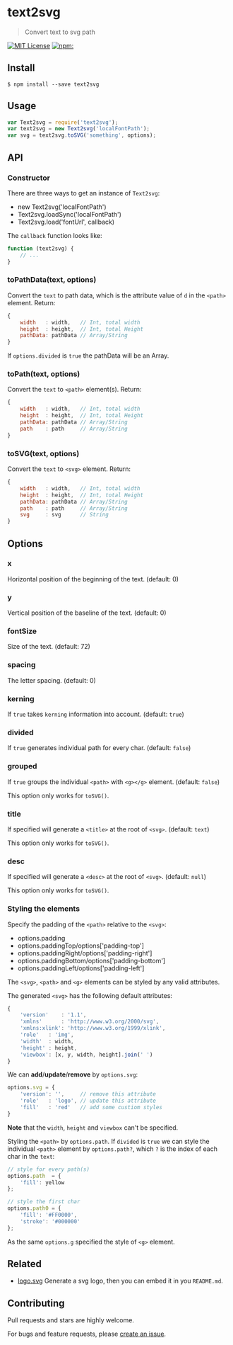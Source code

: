 # text2svg

> Convert text to svg path

[![MIT License](https://img.shields.io/badge/license-MIT_License-green.svg?style=flat-square)](https://github.com/bubkoo/text2svg/blob/master/LICENSE) 
[![npm:](https://img.shields.io/npm/v/text2svg.svg?style=flat-square)](https://www.npmjs.com/packages/text2svg)


## Install

```
$ npm install --save text2svg 
```

## Usage

```js
var Text2svg = require('text2svg');
var text2svg = new Text2svg('localFontPath');
var svg = text2svg.toSVG('something', options);
```

## API

### Constructor

There are three ways to get an instance of `Text2svg`:

- new Text2svg('localFontPath')
- Text2svg.loadSync('localFontPath')
- Text2svg.load('fontUrl', callback)

The `callback` function looks like:

```js
function (text2svg) {
    // ...
}
``` 

### toPathData(text, options)

Convert the `text` to path data, which is the attribute value of `d` in the `<path>` element. Return:

```js
{
    width   : width,   // Int, total width
    height  : height,  // Int, total Height
    pathData: pathData // Array/String
}
```

If `options.divided` is `true` the pathData will be an Array.

### toPath(text, options)

Convert the `text` to `<path>` element(s). Return:

```js
{
    width   : width,   // Int, total width
    height  : height,  // Int, total Height
    pathData: pathData // Array/String
    path    : path     // Array/String
}
```

### toSVG(text, options)
 
Convert the `text` to `<svg>` element. Return:

```js
{
    width   : width,   // Int, total width
    height  : height,  // Int, total Height
    pathData: pathData // Array/String
    path    : path     // Array/String
    svg     : svg      // String
}
```

## Options

### x

Horizontal position of the beginning of the text. (default: 0)

### y

Vertical position of the baseline of the text. (default: 0)

### fontSize

Size of the text. (default: 72)

### spacing

The letter spacing. (default: 0)

### kerning

 If `true` takes `kerning` information into account. (default: `true`)

### divided

If `true` generates individual path for every char. (default: `false`)

### grouped

If `true` groups the individual `<path>` with `<g></g>` element. (default: `false`)

This option only works for `toSVG()`.

### title

If specified will generate a `<title>` at the root of `<svg>`. (default: `text`)

This option only works for `toSVG()`.

### desc

If specified will generate a `<desc>` at the root of `<svg>`. (default: `null`)

This option only works for `toSVG()`.

### Styling the elements

Specify the padding of the `<path>` relative to the `<svg>`: 

- options.padding
- options.paddingTop/options['padding-top']
- options.paddingRight/options['padding-right']
- options.paddingBottom/options['padding-bottom']
- options.paddingLeft/options['padding-left']

The `<svg>`, `<path>` and `<g>` elements can be styled by any valid attributes. 

The generated `<svg>` has the following default attributes:

```js
{
	'version'    : '1.1',
    'xmlns'      : 'http://www.w3.org/2000/svg',
    'xmlns:xlink': 'http://www.w3.org/1999/xlink',
    'role'   : 'img',
    'width'  : width,
    'height' : height,
    'viewbox': [x, y, width, height].join(' ')
}
```

We can **add**/**update**/**remove** by `options.svg`:

```js
options.svg = {
	'version': '',     // remove this attribute
    'role'   : 'logo', // update this attribute
    'fill'   : 'red'   // add some custiom styles
}
```

**Note** that the `width`, `height` and `viewbox` can't be specified.

Styling the `<path>` by `options.path`. If `divided` is `true` we can style the individual `<path>` element by `options.path?`, which `?` is the index of each char in the `text`:

```js
// style for every path(s)
options.path  = {
    'fill': yellow
};

// style the first char
options.path0 = {
    'fill': '#FF0000',
    'stroke': '#000000'
};
```

As the same `options.g` specified the style of `<g>` element. 


 
## Related
   
- [logo.svg](https://github.com/bubkoo/logo.svg) Generate a svg logo, then you can embed it in you `README.md`.


## Contributing

Pull requests and stars are highly welcome.

For bugs and feature requests, please [create an issue](https://github.com/bubkoo/text2svg/issues/new).
